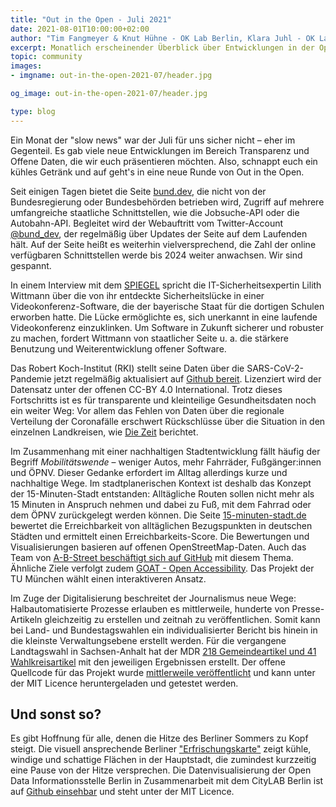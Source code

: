 ```yaml
---
title: "Out in the Open - Juli 2021"
date: 2021-08-01T10:00:00+02:00
author: "Tim Fangmeyer & Knut Hühne - OK Lab Berlin, Klara Juhl - OK Lab Osnabrück"
excerpt: Monatlich erscheinender Überblick über Entwicklungen in der Open Data and Civic Tech Szene
topic: community
images:
- imgname: out-in-the-open-2021-07/header.jpg

og_image: out-in-the-open-2021-07/header.jpg

type: blog
---
```

Ein Monat der "slow news" war der Juli für uns sicher nicht – eher im Gegenteil. Es gab viele neue Entwicklungen im Bereich Transparenz und Offene Daten, die wir euch präsentieren möchten. Also, schnappt euch ein kühles Getränk und auf geht's in eine neue Runde von Out in the Open.

Seit einigen Tagen bietet die Seite [bund.dev](https://bund.dev/), die nicht von der Bundesregierung oder Bundesbehörden betrieben wird, Zugriff auf mehrere umfangreiche staatliche Schnittstellen, wie die Jobsuche-API oder die Autobahn-API. Begleitet wird der Webauftritt vom Twitter-Account [@bund_dev](https://twitter.com/bund_dev), der regelmäßig über Updates der Seite auf dem Laufenden hält. Auf der Seite heißt es weiterhin vielversprechend, die Zahl der online verfügbaren Schnittstellen werde bis 2024 weiter anwachsen. Wir sind gespannt.

In einem Interview mit dem [SPIEGEL](https://www.spiegel.de/netzwelt/netzpolitik/unsichere-corona-software-start-ups-haben-andere-ziele-als-das-gemeinwohl-a-9cfadfe4-21a1-419f-9d2e-4fb96911840e) spricht die IT-Sicherheitsexpertin Lilith Wittmann über die von ihr entdeckte Sicherheitslücke in einer Videokonferenz-Software, die der bayerische Staat für die dortigen Schulen erworben hatte. Die Lücke ermöglichte es, sich unerkannt in eine laufende Videokonferenz einzuklinken. Um Software in Zukunft sicherer und robuster zu machen, fordert Wittmann von staatlicher Seite u. a. die stärkere Benutzung und Weiterentwicklung offener Software.

Das Robert Koch-Institut (RKI) stellt seine Daten über die SARS-CoV-2-Pandemie jetzt regelmäßig aktualisiert auf [Github bereit](https://github.com/robert-koch-institut/COVID-19-Impfungen_in_Deutschland). Lizenziert wird der Datensatz unter der offenen CC-BY 4.0 International. Trotz dieses Fortschritts ist es für transparente und kleinteilige Gesundheitsdaten noch ein weiter Weg: Vor allem das Fehlen von Daten über die regionale Verteilung der Coronafälle erschwert Rückschlüsse über die Situation in den einzelnen Landkreisen, wie [Die Zeit](https://https://www.zeit.de/gesundheit/2021-07/corona-inzidenz-infektionen-indikator-faelle-rki-jens-spahn) berichtet.

Im Zusammenhang mit einer nachhaltigen Stadtentwicklung fällt häufig der Begriff _Mobilitätswende_ – weniger Autos, mehr Fahrräder, Fußgänger:innen und ÖPNV. Dieser Gedanke erfordert im Alltag allerdings kurze und nachhaltige Wege. Im stadtplanerischen Kontext ist deshalb das Konzept der 15-Minuten-Stadt entstanden: Alltägliche Routen sollen nicht mehr als 15 Minuten in Anspruch nehmen und dabei zu Fuß, mit dem Fahrrad oder dem ÖPNV zurückgelegt werden können. Die Seite [15-minuten-stadt.de](https://15-minuten-stadt.de/) bewertet die Erreichbarkeit von alltäglichen Bezugspunkten in deutschen Städten und ermittelt einen Erreichbarkeits-Score. Die Bewertungen und Visualisierungen basieren auf offenen OpenStreetMap-Daten. Auch das Team von [A-B-Street beschäftigt sich auf GitHub](https://github.com/a-b-street/abstreet/issues/393) mit diesem Thema. Ähnliche Ziele verfolgt zudem [GOAT - Open Accessibility](https://www.open-accessibility.org/). Das Projekt der TU München wählt einen interaktiveren Ansatz.

Im Zuge der Digitalisierung beschreitet der Journalismus neue Wege: Halbautomatisierte Prozesse erlauben es mittlerweile, hunderte von Presse-Artikeln gleichzeitig zu erstellen und zeitnah zu veröffentlichen. Somit kann bei Land- und Bundestagswahlen ein individualisierter Bericht bis hinein in die kleinste Verwaltungsebene erstellt werden. Für die vergangene Landtagswahl in Sachsen-Anhalt hat der MDR [218 Gemeindeartikel und 41 Wahlkreisartikel](https://www.mdr.de/nachrichten/sachsen-anhalt/landtagswahl/warum-wir-automatisierte-wahlberichte-fuer-gemeinden-und-wahlkreise-anbieten-100.html) mit den jeweiligen Ergebnissen erstellt. Der offene Quellcode für das Projekt wurde [mittlerweile veröffentlicht](https://www.mdr.de/nachrichten/sachsen-anhalt/landtagswahl/warum-wir-automatisierte-wahlberichte-fuer-gemeinden-und-wahlkreise-anbieten-100.html) und kann unter der MIT Licence heruntergeladen und getestet werden.

## Und sonst so?

Es gibt Hoffnung für alle, denen die Hitze des Berliner Sommers zu Kopf steigt. Die visuell ansprechende Berliner ["Erfrischungskarte"](https://erfrischungskarte.odis-berlin.de/) zeigt kühle, windige und schattige Flächen in der Hauptstadt, die zumindest kurzzeitig eine Pause von der Hitze versprechen. Die Datenvisualisierung der Open Data Informationsstelle Berlin in Zusammenarbeit mit dem CityLAB Berlin ist auf [Github einsehbar](https://github.com/technologiestiftung/erfrischungskarte-frontend/) und steht unter der MIT Licence.
